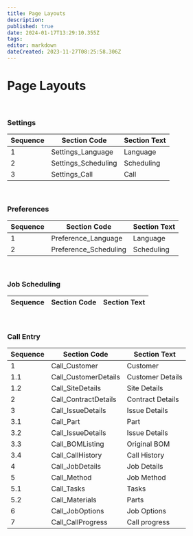 ```yaml
---
title: Page Layouts
description: 
published: true
date: 2024-01-17T13:29:10.355Z
tags: 
editor: markdown
dateCreated: 2023-11-27T08:25:58.306Z
---
```


# Page Layouts

<br/>

### Settings

| Sequence | Section Code | Section Text
|---|---|---|
|1	|Settings_Language	|Language
|2	|Settings_Scheduling	|Scheduling
|3	|Settings_Call	|Call

<br/>

### Preferences

| Sequence | Section Code | Section Text
|---|---|---|
|1	|Preference_Language	|Language
|2	|Preference_Scheduling	|Scheduling

<br/>

### Job Scheduling

| Sequence | Section Code | Section Text
|---|---|---|

<br/>

### Call Entry

| Sequence | Section Code | Section Text
|---|---|---|
|1|Call_Customer|Customer
|1.1	|Call_CustomerDetails	|Customer Details
|1.2	|Call_SiteDetails	|Site Details
|2	|Call_ContractDetails	|Contract Details
|3	|Call_IssueDetails	|Issue Details
|3.1	|Call_Part	|Part
|3.2	|Call_IssueDetails	|Issue Details
|3.3	|Call_BOMListing	|Original BOM
|3.4	|Call_CallHistory	|Call History
|4	|Call_JobDetails	|Job Details
|5	|Call_Method	|Job Method
|5.1	|Call_Tasks	|Tasks
|5.2	|Call_Materials	|Parts
|6 | Call_JobOptions | Job Options
|7	|Call_CallProgress	|Call progress

<br/>
